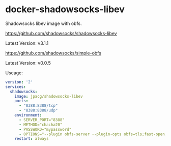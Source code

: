 # docker-shadowsocks-libev
Shadowsocks libev image with obfs.

https://github.com/shadowsocks/shadowsocks-libev

Latest Version: v3.1.1

https://github.com/shadowsocks/simple-obfs

Latest Version: v0.0.5

Useage:

```yaml
version: '2'
services:
  shadowsocks:
    image: jpacg/shadowsocks-libev
    ports:
      - "8388:8388/tcp"
      - "8388:8388/udp"
    environment:
      - SERVER_PORT="8388"
      - METHOD="chacha20"
      - PASSWORD="mypassword"
      - OPTIONS="--plugin obfs-server --plugin-opts obfs=tls;fast-open;failover=bing.com"
    restart: always
```
